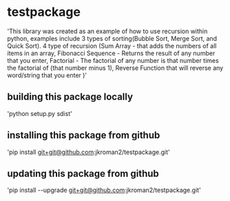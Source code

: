 # testpackage
'This library was created as an example of how to use recursion within python, examples include 3 types of sorting(Bubble Sort, Merge Sort, and Quick Sort). 4 type of recursion (Sum Array - that adds the numbers of all items in an array, Fibonacci Sequence - Returns the result of any number that you enter, Factorial - The factorial of any number is that number times the factorial of (that number minus 1), Reverse Function that will reverse any word/string that you enter )'

## building this package locally
'python setup.py sdist'

## installing this package from github
'pip install git+git@github.com:jkroman2/testpackage.git'

## updating this package from github
'pip install --upgrade git+git@github.com:jkroman2/testpackage.git'
